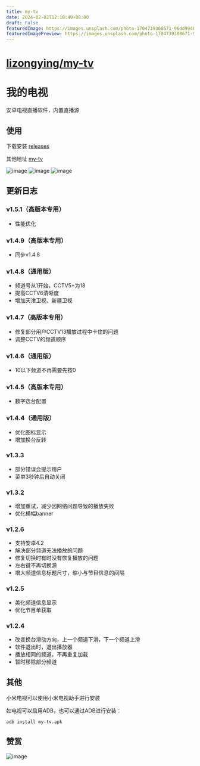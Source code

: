 ```yaml
---
title: my-tv
date: 2024-02-02T12:18:49+08:00
draft: False
featuredImage: https://images.unsplash.com/photo-1704739308671-96dd994617d8?ixid=M3w0NjAwMjJ8MHwxfHJhbmRvbXx8fHx8fHx8fDE3MDY4NDczNDR8&ixlib=rb-4.0.3
featuredImagePreview: https://images.unsplash.com/photo-1704739308671-96dd994617d8?ixid=M3w0NjAwMjJ8MHwxfHJhbmRvbXx8fHx8fHx8fDE3MDY4NDczNDR8&ixlib=rb-4.0.3
---
```


# [lizongying/my-tv](https://github.com/lizongying/my-tv)

# 我的电视

安卓电视直播软件，内置直播源

## 使用

下载安装 [releases](https://github.com/lizongying/my-tv/releases/)

其他地址 [my-tv](https://lyrics.run/my-tv.html)

![image](./screenshots/img_3.png)
![image](./screenshots/img_2.png)
![image](./screenshots/img_1.png)

## 更新日志

### v1.5.1（高版本专用）

* 性能优化

### v1.4.9（高版本专用）

* 同步v1.4.8

### v1.4.8（通用版）

* 频道号从1开始，CCTV5+为18
* 提高CCTV6清晰度
* 增加天津卫视、新疆卫视

### v1.4.7（高版本专用）

* 修复部分用户CCTV13播放过程中卡住的问题
* 调整CCTV的频道顺序

### v1.4.6（通用版）

* 10以下频道不再需要先按0

### v1.4.5（高版本专用）

* 数字选台配置

### v1.4.4（通用版）

* 优化图标显示
* 增加换台反转

### v1.3.3

* 部分错误会提示用户
* 菜单3秒钟后自动关闭

### v1.3.2

* 增加重试，减少因网络问题导致的播放失败
* 优化横幅banner

### v1.2.6

* 支持安卓4.2
* 解决部分频道无法播放的问题
* 修复切换时有时没有恢复播放的问题
* 左右键不再切换源
* 增大频道信息标题尺寸，缩小与节目信息的间隔

### v1.2.5

* 美化频道信息显示
* 优化节目单获取

### v1.2.4

* 改变换台滑动方向，上一个频道下滑，下一个频道上滑
* 软件退出时，退出播放器
* 播放相同的频道，不再重复加载
* 暂时移除部分频道

## 其他

小米电视可以使用小米电视助手进行安装

如电视可以启用ADB，也可以通过ADB进行安装：

```shell
adb install my-tv.apk
```

## 赞赏

![image](./screenshots/appreciate.jpeg)